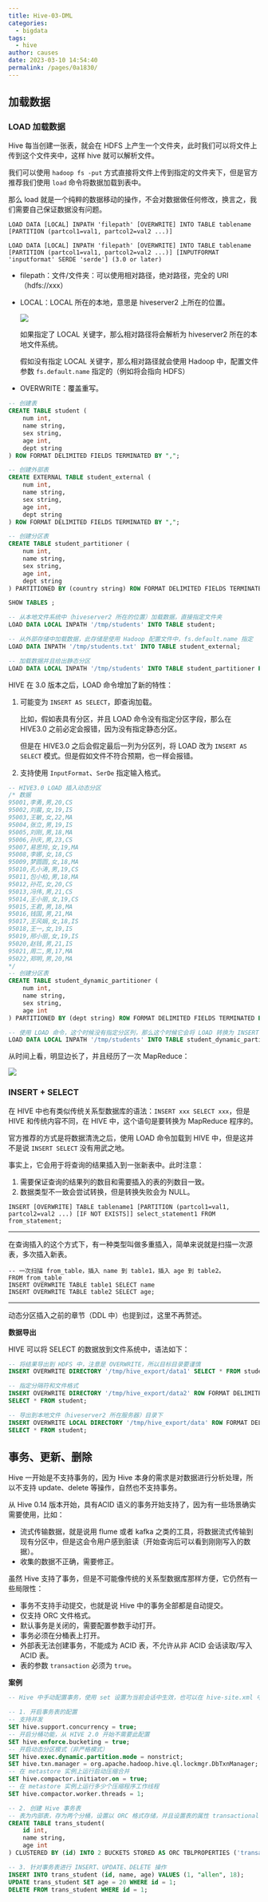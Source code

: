 ```yaml
---
title: Hive-03-DML
categories: 
  - bigdata
tags: 
  - hive
author: causes
date: 2023-03-10 14:54:40
permalink: /pages/0a1830/
---
```


## 加载数据

### LOAD 加载数据

Hive 每当创建一张表，就会在 HDFS 上产生一个文件夹，此时我们可以将文件上传到这个文件夹中，这样 hive 就可以解析文件。

我们可以使用 `hadoop fs -put` 方式直接将文件上传到指定的文件夹下，但是官方推荐我们使用 `load` 命令将数据加载到表中。

那么 load 就是一个纯粹的数据移动的操作，不会对数据做任何修改，换言之，我们需要自己保证数据没有问题。

```
LOAD DATA [LOCAL] INPATH 'filepath' [OVERWRITE] INTO TABLE tablename [PARTITION (partcol1=val1, partcol2=val2 ...)]

LOAD DATA [LOCAL] INPATH 'filepath' [OVERWRITE] INTO TABLE tablename [PARTITION (partcol1=val1, partcol2=val2 ...)] [INPUTFORMAT 'inputformat' SERDE 'serde'] (3.0 or later)
```

- filepath：文件/文件夹：可以使用相对路径，绝对路径，完全的 URI（hdfs://xxx）
- LOCAL：LOCAL 所在的本地，意思是 hiveserver2 上所在的位置。

    ![](./images/2022-03-08-20-44-13.png)

    如果指定了 LOCAL 关键字，那么相对路径将会解析为 hiveserver2 所在的本地文件系统。

    假如没有指定 LOCAL 关键字，那么相对路径就会使用 Hadoop 中，配置文件参数 `fs.default.name` 指定的（例如将会指向 HDFS）

- OVERWRITE：覆盖重写。

```sql
-- 创建表
CREATE TABLE student (
    num int,
    name string,
    sex string,
    age int,
    dept string
) ROW FORMAT DELIMITED FIELDS TERMINATED BY ",";

-- 创建外部表
CREATE EXTERNAL TABLE student_external (
    num int,
    name string,
    sex string,
    age int,
    dept string
) ROW FORMAT DELIMITED FIELDS TERMINATED BY ",";

-- 创建分区表
CREATE TABLE student_partitioner (
    num int,
    name string,
    sex string,
    age int,
    dept string
) PARTITIONED BY (country string) ROW FORMAT DELIMITED FIELDS TERMINATED BY ",";

SHOW TABLES ;

-- 从本地文件系统中（hiveserver2 所在的位置）加载数据，直接指定文件夹
LOAD DATA LOCAL INPATH '/tmp/students' INTO TABLE student;

-- 从外部存储中加载数据，此存储是使用 Hadoop 配置文件中，fs.default.name 指定
LOAD DATA INPATH '/tmp/students.txt' INTO TABLE student_external;

-- 加载数据并且给出静态分区
LOAD DATA LOCAL INPATH '/tmp/students' INTO TABLE student_partitioner PARTITION (country="CHINA");
```

HIVE 在 3.0 版本之后，LOAD 命令增加了新的特性：

1. 可能变为 `INSERT AS SELECT`，即查询加载。

    比如，假如表具有分区，并且 LOAD 命令没有指定分区字段，那么在 HIVE3.0 之前必定会报错，因为没有指定静态分区。

    但是在 HIVE3.0 之后会假定最后一列为分区列，将 LOAD 改为 `INSERT AS SELECT` 模式。但是假如文件不符合预期，也一样会报错。

1. 支持使用 `InputFormat`、`SerDe` 指定输入格式。

```sql
-- HIVE3.0 LOAD 插入动态分区
/* 数据
95001,李勇,男,20,CS
95002,刘晨,女,19,IS
95003,王敏,女,22,MA
95004,张立,男,19,IS
95005,刘刚,男,18,MA
95006,孙庆,男,23,CS
95007,易思玲,女,19,MA
95008,李娜,女,18,CS
95009,梦圆圆,女,18,MA
95010,孔小涛,男,19,CS
95011,包小柏,男,18,MA
95012,孙花,女,20,CS
95013,冯伟,男,21,CS
95014,王小丽,女,19,CS
95015,王君,男,18,MA
95016,钱国,男,21,MA
95017,王风娟,女,18,IS
95018,王一,女,19,IS
95019,邢小丽,女,19,IS
95020,赵钱,男,21,IS
95021,周二,男,17,MA
95022,郑明,男,20,MA
*/
-- 创建分区表
CREATE TABLE student_dynamic_partitioner (
    num int,
    name string,
    sex string,
    age int
) PARTITIONED BY (dept string) ROW FORMAT DELIMITED FIELDS TERMINATED BY ",";

-- 使用 LOAD 命令，这个时候没有指定分区列，那么这个时候它会将 LOAD 转换为 INSERT AS SELECT
LOAD DATA LOCAL INPATH '/tmp/students' INTO TABLE student_dynamic_partitioner;
```

从时间上看，明显边长了，并且经历了一次 MapReduce：

![](./images/2022-03-08-21-12-22.png)

### INSERT + SELECT

在 HIVE 中也有类似传统关系型数据库的语法：`INSERT xxx SELECT xxx`，但是 HIVE 和传统内容不同，在 HIVE 中，这个语句是要转换为 MapReduce 程序的。

官方推荐的方式是将数据清洗之后，使用 LOAD 命令加载到 HIVE 中，但是这并不是说 `INSERT SELECT` 没有用武之地。

事实上，它会用于将查询的结果插入到一张新表中。此时注意：

1. 需要保证查询的结果列的数目和需要插入的表的列数目一致。
1. 数据类型不一致会尝试转换，但是转换失败会为 NULL。

```
INSERT [OVERWRITE] TABLE tablename1 [PARTITION (partcol1=val1, partcol2=val2 ...) [IF NOT EXISTS]] select_statement1 FROM from_statement;
```

---

在查询插入的这个方式下，有一种类型叫做多重插入，简单来说就是扫描一次源表，多次插入新表。

```
-- 一次扫描 from_table，插入 name 到 table1，插入 age 到 table2。
FROM from_table
INSERT OVERWRITE TABLE table1 SELECT name
INSERT OVERWRITE TABLE table2 SELECT age;
```

---

动态分区插入之前的章节（DDL 中）也提到过，这里不再赘述。

**数据导出**

HIVE 可以将 SELECT 的数据放到文件系统中，语法如下：

```sql
-- 将结果导出到 HDFS 中，注意是 OVERWRITE，所以目标目录要谨慎
INSERT OVERWRITE DIRECTORY '/tmp/hive_export/data1' SELECT * FROM student;

-- 指定分隔符和文件格式
INSERT OVERWRITE DIRECTORY '/tmp/hive_export/data2' ROW FORMAT DELIMITED FIELDS TERMINATED BY ','
SELECT * FROM student;

-- 导出到本地文件（hiveserver2 所在服务器）目录下
INSERT OVERWRITE LOCAL DIRECTORY '/tmp/hive_export/data' ROW FORMAT DELIMITED FIELDS TERMINATED BY ','
SELECT * FROM student;
```

## 事务、更新、删除

Hive 一开始是不支持事务的，因为 Hive 本身的需求是对数据进行分析处理，所以不支持 update、delete 等操作，自然也不支持事务。

从 Hive 0.14 版本开始，具有ACID 语义的事务开始支持了，因为有一些场景确实需要使用，比如：

- 流式传输数据，就是说用 flume 或者 kafka 之类的工具，将数据流式传输到现有分区中，但是这会令用户感到脏读（开始查询后可以看到刚刚写入的数据）。
- 收集的数据不正确，需要修正。

虽然 Hive 支持了事务，但是不可能像传统的关系型数据库那样方便，它仍然有一些局限性：

- 事务不支持手动提交，也就是说 Hive 中的事务全部都是自动提交。
- 仅支持 ORC 文件格式。
- 默认事务是关闭的，需要配置参数手动打开。
- 事务必须在分桶表上打开。
- 外部表无法创建事务，不能成为 ACID 表，不允许从非 ACID 会话读取/写入 ACID 表。
- 表的参数 `transaction` 必须为 `true`。

**案例**

```sql
-- Hive 中手动配置事务，使用 set 设置为当前会话中生效，也可以在 hive-site.xml 中配置

-- 1. 开启事务表的配置
-- 支持并发
SET hive.support.concurrency = true;
-- 开启分桶功能，从 HIVE 2.0 开始不需要此配置
SET hive.enforce.bucketing = true;
-- 开启动态分区模式（非严格模式）
SET hive.exec.dynamic.partition.mode = nonstrict;
SET hive.txn.manager = org.apache.hadoop.hive.ql.lockmgr.DbTxnManager;
-- 在 metastore 实例上运行启动压缩合并
SET hive.compactor.initiator.on = true;
-- 在 metastore 实例上运行多少个压缩程序工作线程
SET hive.compactor.worker.threads = 1;

-- 2. 创建 Hive 事务表
-- 表为内部表，存为两个分桶，设置以 ORC 格式存储，并且设置表的属性 transactional 为 true
CREATE TABLE trans_student(
    id int,
    name string,
    age int
) CLUSTERED BY (id) INTO 2 BUCKETS STORED AS ORC TBLPROPERTIES ('transactional' = 'true');

-- 3. 针对事务表进行 INSERT、UPDATE、DELETE 操作
INSERT INTO trans_student (id, name, age) VALUES (1, "allen", 18);
UPDATE trans_student SET age = 20 WHERE id = 1;
DELETE FROM trans_student WHERE id = 1;
```
